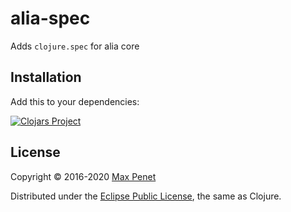 # alia-spec

Adds `clojure.spec` for alia core

## Installation

Add this to your dependencies:

[![Clojars Project](https://img.shields.io/clojars/v/cc.qbits/alia-spec.svg)](https://clojars.org/cc.qbits/alia-spec)

## License

Copyright © 2016-2020 [Max Penet](http://twitter.com/mpenet)

Distributed under the
[Eclipse Public License](http://www.eclipse.org/legal/epl-v10.html),
the same as Clojure.
